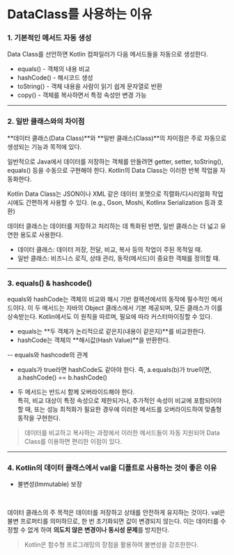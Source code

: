 DataClass를 사용하는 이유
===

### 1. 기본적인 메서드 자동 생성
Data Class를 선언하면 Kotlin 컴파일러가 다음 메서드들을 자동으로 생성한다.


* equals() - 객체의 내용 비교
* hashCode() - 해시코드 생성
* toString() - 객체 내용을 사람이 읽기 쉽게 문자열로 반환
* copy() - 객체를 복사하면서 특정 속성만 변경 가능


- - -

### 2. 일반 클래스와의 차이점

 **데이터 클래스(Data Class)**와 **일반 클래스(Class)**의 차이점은 주로 자동으로 생성되는 기능과 목적에 있다.
 
일반적으로 Java에서 데이터를 저장하는 객체를 만들려면 getter, setter, toString(), equals() 등을 수동으로 구현해야 한다. Kotlin의 Data Class는 이러한 반복 작업을 자동화한다.

Kotlin Data Class는 JSON이나 XML 같은 데이터 포맷으로 직렬화/디시리얼화 작업 시에도 간편하게 사용할 수 있다. (e.g., Gson, Moshi, Kotlinx Serialization 등과 호환)

데이터 클래스는 데이터를 저장하고 처리하는 데 특화된 반면, 일반 클래스는 더 넓고 유연한 용도로 사용한다.

- 데이터 클래스: 데이터 저장, 전달, 비교, 복사 등의 작업이 주된 목적일 때.
- 일반 클래스: 비즈니스 로직, 상태 관리, 동작(메서드)이 중요한 객체를 정의할 때.

- - -

### 3. equals() & hashcode()

equals와 hashCode는 객체의 비교와 해시 기반 컬렉션에서의 동작에 필수적인 메서드이다. 이 두 메서드는 자바의 Object 클래스에서 기본 제공되며, 모든 클래스가 이를 상속받는다. Kotlin에서도 이 원칙을 따르며, 필요에 따라 커스터마이징할 수 있다.

* equals는 **두 객체가 논리적으로 같은지(내용이 같은지)**를 비교한한다.
* hashCode는 객체의 **해시값(Hash Value)**을 반환한다.

-- equals와 hashcode의 관계

* equals가 true라면 hashCode도 같아야 한다.
    즉, a.equals(b)가 true이면, a.hashCode() == b.hashCode()

* 두 메서드는 반드시 함께 오버라이드해야 한다.   
    특히, 비교 대상이 특정 속성으로 제한되거나, 추가적인 속성이 비교에 포함되어야 할 때, 또는 성능 최적화가 필요한 경우에 이러한 메서드를 오버라이드하여 맞춤형 동작을 구현한다.   

> 데이터를 비교하고 복사하는 과정에서 이러한 메서드들이 자동 지원되어 Data Class를 이용하면 편리한 이점이 있다.

- - -

### 4. Kotlin의 데이터 클래스에서 val을 디폴트로 사용하는 것이 좋은 이유

* 불변성(Immutable) 보장

<br>

데이터 클래스의 주 목적은 데이터를 저장하고 상태를 안전하게 유지하는 것이다.
val은 불변 프로퍼티를 의미하므로, 한 번 초기화되면 값이 변경되지 않는다.
이는 데이터를 수정할 수 없게 하여 **의도치 않은 변경이나 동시성 문제**를 방지한다.

> Kotlin은 함수형 프로그래밍의 장점을 활용하여 불변성을 강조한한다.